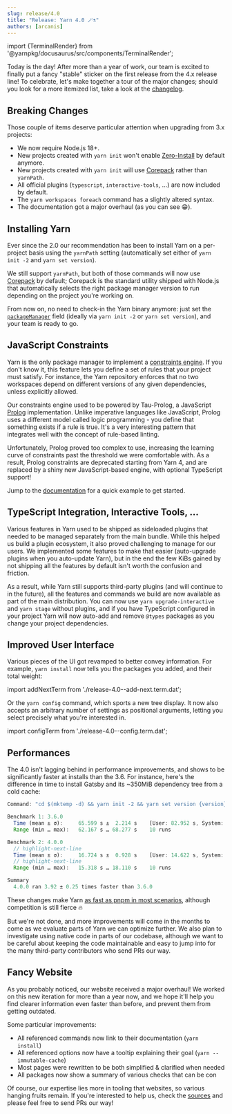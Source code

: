 ```yaml
---
slug: release/4.0
title: "Release: Yarn 4.0 🪄⚗️"
authors: [arcanis]
---
```


import {TerminalRender} from '@yarnpkg/docusaurus/src/components/TerminalRender';

Today is the day! After more than a year of work, our team is excited to finally put a fancy "stable" sticker on the first release from the 4.x release line! To celebrate, let's make together a tour of the major changes; should you look for a more itemized list, take a look at the [changelog](/advanced/changelog#400).

## Breaking Changes

Those couple of items deserve particular attention when upgrading from 3.x projects:

- We now require Node.js 18+.
- New projects created with `yarn init` won't enable [Zero-Install](http://localhost:3000/features/caching#zero-installs) by default anymore.
- New projects created with `yarn init` will use [Corepack](https://nodejs.org/api/corepack.html) rather than `yarnPath`.
- All official plugins (`typescript`, `interactive-tools`, ...) are now included by default.
- The `yarn workspaces foreach` command has a slightly altered syntax.
- The documentation got a major overhaul (as you can see 😁).

## Installing Yarn

Ever since the 2.0 our recommendation has been to install Yarn on a per-project basis using the `yarnPath` setting (automatically set either of `yarn init -2` and `yarn set version`).

We still support `yarnPath`, but both of those commands will now use [Corepack](https://nodejs.org/api/corepack.html) by default; Corepack is the standard utility shipped with Node.js that automatically selects the right package manager version to run depending on the project you're working on.

From now on, no need to check-in the Yarn binary anymore: just set the [`packageManager`](https://nodejs.org/api/packages.html#packagemanager) field (ideally via `yarn init -2` or `yarn set version`), and your team is ready to go.

## JavaScript Constraints

Yarn is the only package manager to implement a [constraints engine](http://localhost:3000/features/constraints). If you don't know it, this feature lets you define a set of rules that your project must satisfy. For instance, the Yarn repository enforces that no two workspaces depend on different versions of any given dependencies, unless explicitly allowed.

Our constraints engine used to be powered by Tau-Prolog, a JavaScript [Prolog](https://en.wikipedia.org/wiki/Prolog#Rules_and_facts) implementation. Unlike imperative languages like JavaScript, Prolog uses a different model called logic programming - you define that something exists if a rule is true. It's a very interesting pattern that integrates well with the concept of rule-based linting.

Unfortunately, Prolog proved too complex to use, increasing the learning curve of constraints past the threshold we were comfortable with. As a result, Prolog constraints are deprecated starting from Yarn 4, and are replaced by a shiny new JavaScript-based engine, with optional TypeScript support!

Jump to the [documentation](/features/constraints#putting-it-all-together) for a quick example to get started.

## TypeScript Integration, Interactive Tools, ... 

Various features in Yarn used to be shipped as sideloaded plugins that needed to be managed separately from the main bundle. While this helped us build a plugin ecosystem, it also proved challenging to manage for our users. We implemented some features to make that easier (auto-upgrade plugins when you auto-update Yarn), but in the end the few KiBs gained by not shipping all the features by default isn't worth the confusion and friction.

As a result, while Yarn still supports third-party plugins (and will continue to in the future), all the features and commands we build are now available as part of the main distribution. You can now use `yarn upgrade-interactive` and `yarn stage` without plugins, and if you have TypeScript configured in your project Yarn will now auto-add and remove `@types` packages as you change your project dependencies.

## Improved User Interface

Various pieces of the UI got revamped to better convey information. For example, `yarn install` now tells you the packages you added, and their total weight:

import addNextTerm from './release-4.0--add-next.term.dat';

<TerminalRender content={addNextTerm}/>

Or the `yarn config` command, which sports a new tree display. It now also accepts an arbitrary number of settings as positional arguments, letting you select precisely what you're interested in.

import configTerm from './release-4.0--config.term.dat';

<TerminalRender content={configTerm}/>

## Performances

The 4.0 isn't lagging behind in performance improvements, and shows to be significantly faster at installs than the 3.6. For instance, here's the difference in time to install Gatsby and its ~350MiB dependency tree from a cold cache:

```js
Command: "cd $(mktemp -d) && yarn init -2 && yarn set version {version} && yarn && yarn add gatsby --mode=skip-build"

Benchmark 1: 3.6.0
  Time (mean ± σ):     65.599 s ±  2.214 s    [User: 82.952 s, System: 8.638 s]
  Range (min … max):   62.167 s … 68.277 s    10 runs

Benchmark 2: 4.0.0
  // highlight-next-line
  Time (mean ± σ):     16.724 s ±  0.928 s    [User: 14.622 s, System: 5.743 s]
  // highlight-next-line
  Range (min … max):   15.318 s … 18.110 s    10 runs

Summary
  4.0.0 ran 3.92 ± 0.25 times faster than 3.6.0
```

These changes make Yarn [as fast as pnpm in most scenarios](/features/performances), although competition is still fierce 🔥

But we're not done, and more improvements will come in the months to come as we evaluate parts of Yarn we can optimize further. We also plan to investigate using native code in parts of our codebase, although we want to be careful about keeping the code maintainable and easy to jump into for the many third-party contributors who send PRs our way.

## Fancy Website

As you probably noticed, our website received a major overhaul! We worked on this new iteration for more than a year now, and we hope it'll help you find clearer information even faster than before, and prevent them from getting outdated.

Some particular improvements:

- All referenced commands now link to their documentation (`yarn install`)
- All referenced options now have a tooltip explaining their goal (`yarn --immutable-cache`)
- Most pages were rewritten to be both simplified & clarified when needed
- All packages now show a summary of various checks that can be con

Of course, our expertise lies more in tooling that websites, so various hanging fruits remain. If you're interested to help us, check the [sources](https://github.com/yarnpkg/berry/tree/master/packages/docusaurus) and please feel free to send PRs our way!
